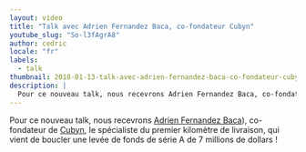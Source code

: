 ```yaml
---
layout: video
title: "Talk avec Adrien Fernandez Baca, co-fondateur Cubyn"
youtube_slug: "So-l3fAgrA8"
author: cedric
locale: "fr"
labels:
  - talk
thumbnail: 2018-01-13-talk-avec-adrien-fernandez-baca-co-fondateur-cubyn.jpg
description: |
  Pour ce nouveau talk, nous recevrons Adrien Fernandez Baca, co-fondateur de Cubyn, le spécialiste du premier kilomètre de livraison, qui vient de boucler une levée de fonds de série A de 7 millions de dollars !
---
```


Pour ce nouveau talk, nous recevrons [Adrien Fernandez Baca](https://www.linkedin.com/in/adrienfernandezbaca/?ppe=1)), co-fondateur de [Cubyn](https://www.cubyn.com/fr), le spécialiste du premier kilomètre de livraison, qui vient de boucler une levée de fonds de série A de 7 millions de dollars !